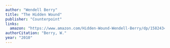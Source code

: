 ```yaml
---
author: "Wendell Berry"
title: "The Hidden Wound"
publisher: "Counterpoint"
links:
  amazon: "https://www.amazon.com/Hidden-Wound-Wendell-Berry/dp/1582434867"
authorCitation: "Berry, W."
year: "2010"
---
```

